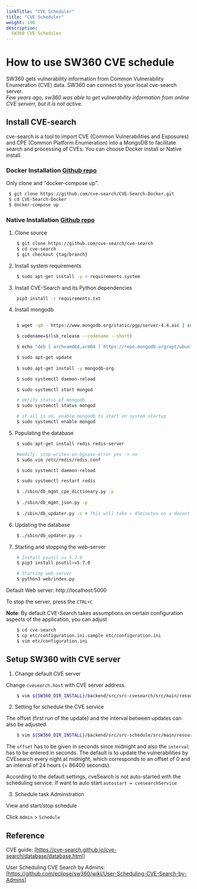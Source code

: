 ```yaml
---
linkTitle: "CVE Scheduler"
title: "CVE Scheduler"
weight: 100
description: 
  SW360 CVE Schedules
---
```


# How to use SW360 CVE schedule

SW360 gets vulnerability information from Common Vulnerability Enumeration (CVE) data. SW360 can connect to your local cve-search server.  
_Few years ago, sw360 was able to get vulnerability information from online CVE serverr, but it is not active._

## Install CVE-search

cve-search is a tool to import CVE (Common Vulnerabilities and Exposures) and CPE (Common Platform Enumeration) into a MongoDB to facilitate search and processing of CVEs. You can choose Docker install or Native install. 
 
### Docker Installation [Github repo](https://github.com/cve-search/CVE-Search-Docker)

Only clone and "docker-compose up". 

```sh
 $ git clone https://github.com/cve-search/CVE-Search-Docker.git
 $ cd CVE-Search-Docker
 $ docker-compose up 
```


### Native Installation [Github repo](https://github.com/cve-search/cve-search)

1. Clone source
```sh
    $ git clone https://github.com/cve-search/cve-search
    $ cd cve-search
    $ git checkout {tag/branch}
```
2. Install system requirements
```sh
    $ sudo apt-get install -y < requirements.system
```

3. Install CVE-Search and its Python dependencies
```sh
    pip3 install -r requirements.txt
```

4. Install mongodb
```sh

    $ wget -qO - https://www.mongodb.org/static/pgp/server-4.4.asc | sudo apt-key add -

    $ codename=$(lsb_release --codename --short)

    $ echo "deb [ arch=amd64,arm64 ] https://repo.mongodb.org/apt/ubuntu ${codename}/mongodb-org/4.4 multiverse" | sudo tee /etc/apt/sources.list.d/mongodb-org-4.4.list

```

```sh
    $ sudo apt-get update
    
    $ sudo apt-get install -y mongodb-org

    $ sudo systemctl daemon-reload

    $ sudo systemctl start mongod

    # Verify status of mongodb
    $ sudo systemctl status mongod

    # if all is ok, enable mongodb to start on system startup
    $ sudo systemctl enable mongod
```

5. Populating the database
```sh
    $ sudo apt-get install redis redis-server

    #modify: stop-writes-on-bgsave-error yes -> no
    $ sudo vim /etc/redis/redis.conf

    $ sudo systemctl daemon-reload

    $ sudo systemctl restart redis

    $ ./sbin/db_mgmt_cpe_dictionary.py -p
    
    $ ./sbin/db_mgmt_json.py -p
    
    $ ./sbin/db_updater.py -c # This will take > 45minutes on a decent machine, please be patient
```

6. Updating the database
```sh
    $ ./sbin/db_updater.py -v
```

7. Starting and stopping the web-server

```sh
    # Install psutil >= 5.7.0
    $ pip3 install psutil>=5.7.0

    # Starting web server
    $ python3 web/index.py
```
Default Web server: http://localhost:5000

To stop the server, press the `CTRL+C`

**Note**: By default CVE-Search takes assumptions on certain configuration aspects of the application, you can adjust

```sh
    $ cd cve-search
    $ cp etc/configuration.ini.sample etc/configuration.ini
    $ vim etc/configuration.ini
```


## Setup SW360 with CVE server

1. Change default CVE server

Change `cvesearch.host` with CVE server address.
```sh
    $ vim ${SW360_DIR_INSTALL}/backend/src/src-cvesearch/src/main/resources/cvesearch.properties
```

2. Setting for schedule the CVE service

The offset (first run of the update) and the interval between updates can also be adjusted.

```sh
    $ vim ${SW360_DIR_INSTALL}/backend/src/src-schedule/src/main/resources/sw360.properties
```

The `offset` has to be given in seconds since midnight and also the `interval` has to be entered in seconds. The default is to update the vulnerabilities by CVEsearch every night at midnight, which corresponds to an offset of 0 and an interval of 24 hours (= 86400 seconds).

According to the default settings, cveSearch is not auto-started with the scheduling service. If want to auto start `autostart = cvesearchService`

3. Schedule task Adminstration

View and start/stop schedule

Click `Admin` > `Schedule`

## Reference

CVE guide: [https://cve-search.github.io/cve-search/database/database.html]

User Scheduling CVE Search by Admins: [https://github.com/eclipse/sw360/wiki/User-Scheduling-CVE-Search-by-Admins]
